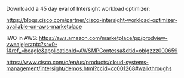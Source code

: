 Downloadd a 45 day eval of Intersight workload optimizer:

https://blogs.cisco.com/partner/cisco-intersight-workload-optimizer-available-on-aws-marketplace

IWO in AWS:
https://aws.amazon.com/marketplace/pp/prodview-vweajejerzptc?sr=0-1&ref_=beagle&applicationId=AWSMPContessa&dtid=oblgzzz000659


https://www.cisco.com/c/en/us/products/cloud-systems-management/intersight/demos.html?ccid=cc001268#walkthroughs
